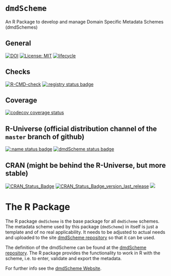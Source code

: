 # `dmdScheme`  
An R Package to develop and manage Domain Specific Metadata Schemes (dmdSchemes)

## General

[![DOI](https://zenodo.org/badge/DOI/10.5281/zenodo.3581970.svg)](https://doi.org/10.5281/zenodo.3581970)
[![License:
MIT](https://img.shields.io/badge/License-MIT-yellow.svg)](https://opensource.org/licenses/MIT)
[![lifecycle](https://img.shields.io/badge/lifecycle-stable-green.png)](https://www.tidyverse.org/lifecycle/#stable)

## Checks

[![R-CMD-check](https://github.com/UZH-PEG/dmdScheme/workflows/R-CMD-check/badge.svg)](https://github.com/UZH-PEG/dmdScheme/actions)
[![:registry status
badge](https://uzh-peg.r-universe.dev/badges/:registry)](https://uzh-peg.r-universe.dev)

## Coverage

[![codecov coverage
status](https://codecov.io/gh/UZH-PEG/dmdScheme/branch/master/graph/badge.svg?token=hCiW2fKgTv)](https://codecov.io/gh/UZH-PEG/dmdScheme)

## R-Universe (official distribution channel of the `master` branch of github)

[![:name status
badge](https://uzh-peg.r-universe.dev/badges/:name)](https://uzh-peg.r-universe.dev)
[![dmdScheme status
badge](https://uzh-peg.r-universe.dev/badges/dmdScheme)](https://uzh-peg.r-universe.dev)

## CRAN (might be behind the R-Universe, but more stable)

[![CRAN_Status_Badge](https://www.r-pkg.org/badges/version/dmdScheme)](https://cran.r-project.org/package=dmdScheme)
[![CRAN_Status_Badge_version_last_release](https://www.r-pkg.org/badges/version-last-release/dmdScheme)](https://cran.r-project.org/package=dmdScheme)
[![](http://cranlogs.r-pkg.org/badges/grand-total/dmdScheme?color=green)](https://cran.r-project.org/package=dmdScheme)

# The R Package

The R package `dmdScheme` is the base package for all `dmdScheme`
schemes. The metadata scheme used by this package (`dmdScheme`) in
itself is just a template and of no real applicability. It needs to be
adjusted to actual needs and uploaded to the site [dmdScheme
repository](https://github.com/Exp-Micro-Ecol-Hub/dmdSchemeRepository/tree/master)
so that it can be used.

The definition of the dmdScheme can be found at the [dmdScheme
repository](https://github.com/Exp-Micro-Ecol-Hub/dmdSchemeRepository).
The R package provides the functionality to work in R with the scheme,
i.e. to enter, validate and export the metadata.

For further info see the [dmdScheme Website](https://uzh-peg.github.io/dmdScheme/).
